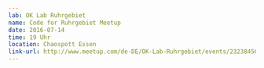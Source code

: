 ```yaml
---
lab: OK Lab Ruhrgebiet
name: Code for Ruhrgebiet Meetup
date: 2016-07-14
time: 19 Uhr
location: Chaospott Essen
link-url: http://www.meetup.com/de-DE/OK-Lab-Ruhrgebiet/events/232384567/
---
```

